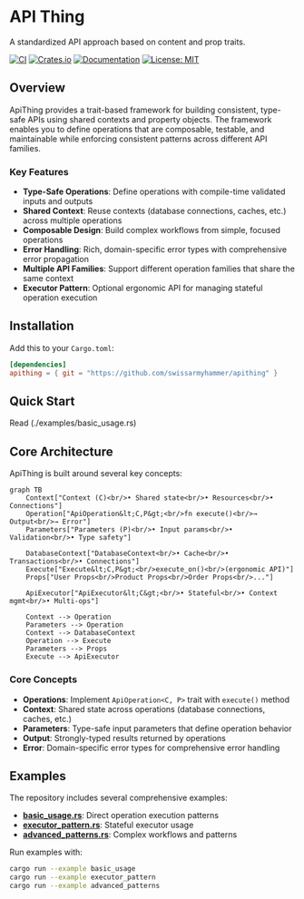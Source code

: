 # API Thing

A standardized API approach based on content and prop traits.

[![CI](https://github.com/swissarmyhammer/apithing/workflows/CI/badge.svg)](https://github.com/swissarmyhammer/apithing/actions)
[![Crates.io](https://img.shields.io/crates/v/apithing.svg)](https://crates.io/crates/apithing)
[![Documentation](https://docs.rs/apithing/badge.svg)](https://docs.rs/apithing)
[![License: MIT](https://img.shields.io/badge/License-MIT-blue.svg)](https://github.com/swissarmyhammer/apithing#license)

## Overview

ApiThing provides a trait-based framework for building consistent, type-safe APIs using shared contexts and property objects. The framework enables you to define operations that are composable, testable, and maintainable while enforcing consistent patterns across different API families.

### Key Features

- **Type-Safe Operations**: Define operations with compile-time validated inputs and outputs
- **Shared Context**: Reuse contexts (database connections, caches, etc.) across multiple operations
- **Composable Design**: Build complex workflows from simple, focused operations
- **Error Handling**: Rich, domain-specific error types with comprehensive error propagation
- **Multiple API Families**: Support different operation families that share the same context
- **Executor Pattern**: Optional ergonomic API for managing stateful operation execution

## Installation

Add this to your `Cargo.toml`:

```toml
[dependencies]
apithing = { git = "https://github.com/swissarmyhammer/apithing" }
```

## Quick Start

Read (./examples/basic_usage.rs)

## Core Architecture

ApiThing is built around several key concepts:

```mermaid
graph TB
    Context["Context (C)<br/>• Shared state<br/>• Resources<br/>• Connections"]
    Operation["ApiOperation&lt;C,P&gt;<br/>fn execute()<br/>→ Output<br/>→ Error"]
    Parameters["Parameters (P)<br/>• Input params<br/>• Validation<br/>• Type safety"]

    DatabaseContext["DatabaseContext<br/>• Cache<br/>• Transactions<br/>• Connections"]
    Execute["Execute&lt;C,P&gt;<br/>execute_on()<br/>(ergonomic API)"]
    Props["User Props<br/>Product Props<br/>Order Props<br/>..."]

    ApiExecutor["ApiExecutor&lt;C&gt;<br/>• Stateful<br/>• Context mgmt<br/>• Multi-ops"]

    Context --> Operation
    Parameters --> Operation
    Context --> DatabaseContext
    Operation --> Execute
    Parameters --> Props
    Execute --> ApiExecutor
```

### Core Concepts

- **Operations**: Implement `ApiOperation<C, P>` trait with `execute()` method
- **Context**: Shared state across operations (database connections, caches, etc.)
- **Parameters**: Type-safe input parameters that define operation behavior
- **Output**: Strongly-typed results returned by operations
- **Error**: Domain-specific error types for comprehensive error handling

## Examples

The repository includes several comprehensive examples:

- **[basic_usage.rs](examples/basic_usage.rs)**: Direct operation execution patterns
- **[executor_pattern.rs](examples/executor_pattern.rs)**: Stateful executor usage
- **[advanced_patterns.rs](examples/advanced_patterns.rs)**: Complex workflows and patterns

Run examples with:

```bash
cargo run --example basic_usage
cargo run --example executor_pattern
cargo run --example advanced_patterns
```
